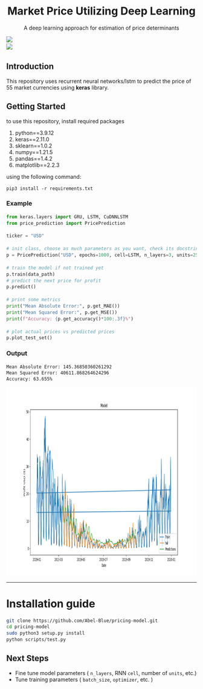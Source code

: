<h1 align="center">Market Price Utilizing Deep Learning</h1>
<p align="center">A deep learning approach for estimation of price determinants</p>

<img src="https://www.freelogovectors.net/wp-content/uploads/2018/07/tensorflow-logo.png" height="70">
<br>
<img src="https://s3.amazonaws.com/keras.io/img/keras-logo-2018-large-1200.png" height="80">

## Introduction
This repository uses recurrent neural networks/lstm to predict the price of 55 market currencies using **keras** library.

## Getting Started
to use this repository, install required packages
1. python==3.9.12
2. keras==2.11.0
3. sklearn==1.0.2
4. numpy==1.21.5
5. pandas==1.4.2
6. matplotlib==2.2.3

using the following command:
```
pip3 install -r requirements.txt
```
### **Example**
```python
from keras.layers import GRU, LSTM, CuDNNLSTM
from price_prediction import PricePrediction

ticker = "USD"

# init class, choose as much parameters as you want, check its docstring
p = PricePrediction("USD", epochs=1000, cell=LSTM, n_layers=3, units=256, loss="mae", optimizer="adam")

# train the model if not trained yet
p.train(data_path)
# predict the next price for profit
p.predict()

# print some metrics
print("Mean Absolute Error:", p.get_MAE())
print("Mean Squared Error:", p.get_MSE())
print(f"Accuracy: {p.get_accuracy()*100:.3f}%")

# plot actual prices vs predicted prices
p.plot_test_set()
```
### Output
```
Mean Absolute Error: 145.36850360261292
Mean Squared Error: 40611.868264624296
Accuracy: 63.655%
```
<img src="images/pred_2.png" height="500" width="800">

<hr>

# <a name='Installation guide'></a>Installation guide


```bash
git clone https://github.com/Abel-Blue/pricing-model.git
cd pricing-model
sudo python3 setup.py install
python scripts/test.py
```
## Next Steps 
- Fine tune model parameters ( `n_layers`, RNN `cell`, number of `units`, etc.)
- Tune training parameters ( `batch_size`, `optimizer`, etc. )
